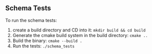 ## Schema Tests
To run the schema tests:

  1. create a build directory and CD into it: `mkdir build && cd build`
  2. Generate the cmake build system in the build directory: `cmake ..`
  3. Build the binary: `cmake --build .`
  4. Run the tests: `./schema_tests`